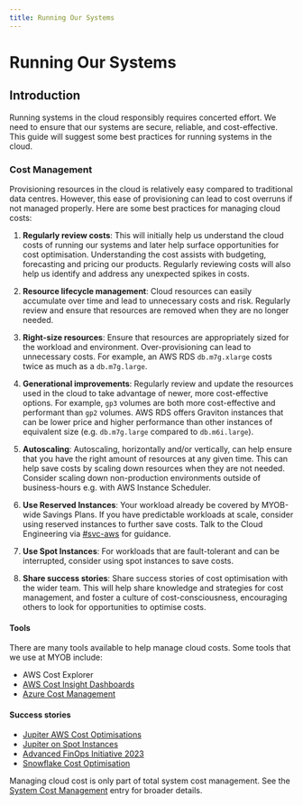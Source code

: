 ```yaml
---
title: Running Our Systems
---
```

<!-- confluence-page-id: 9577005343 -->

# Running Our Systems

## Introduction

Running systems in the cloud responsibly requires concerted effort. We need to ensure that our systems are secure, reliable, and cost-effective. This guide will suggest some best practices for running systems in the cloud.

### Cost Management

Provisioning resources in the cloud is relatively easy compared to traditional data centres. However, this ease of provisioning can lead to cost overruns if not managed properly. Here are some best practices for managing cloud costs:

1. **Regularly review costs**: This will initially help us understand the cloud costs of running our systems and later help surface opportunities for cost optimisation. Understanding the cost assists with budgeting, forecasting and pricing our products. Regularly reviewing costs will also help us identify and address any unexpected spikes in costs.

2. **Resource lifecycle management**: Cloud resources can easily accumulate over time and lead to unnecessary costs and risk. Regularly review and ensure that resources are removed when they are no longer needed.

3. **Right-size resources**: Ensure that resources are appropriately sized for the workload and environment. Over-provisioning can lead to unnecessary costs. For example, an AWS RDS `db.m7g.xlarge` costs twice as much as a `db.m7g.large`.

4. **Generational improvements**: Regularly review and update the resources used in the cloud to take advantage of newer, more cost-effective options. For example, `gp3` volumes are both more cost-effective and performant than `gp2` volumes. AWS RDS offers Graviton instances that can be lower price and higher performance than other instances of equivalent size (e.g. `db.m7g.large` compared to `db.m6i.large`).

5. **Autoscaling**: Autoscaling, horizontally and/or vertically, can help ensure that you have the right amount of resources at any given time. This can help save costs by scaling down resources when they are not needed. Consider scaling down non-production environments outside of business-hours e.g. with AWS Instance Scheduler.

6. **Use Reserved Instances**: Your workload already be covered by MYOB-wide Savings Plans. If you have predictable workloads at scale, consider using reserved instances to further save costs. Talk to the Cloud Engineering via [#svc-aws](https://myob.slack.com/archives/C0WN82RPV) for guidance.

7. **Use Spot Instances**: For workloads that are fault-tolerant and can be interrupted, consider using spot instances to save costs.

8. **Share success stories**: Share success stories of cost optimisation with the wider team. This will help share knowledge and strategies for cost management, and foster a culture of cost-consciousness, encouraging others to look for opportunities to optimise costs.

#### Tools

There are many tools available to help manage cloud costs. Some tools that we use at MYOB include:

- AWS Cost Explorer
- [AWS Cost Insight Dashboards](https://myobconfluence.atlassian.net/wiki/spaces/CLOUDENG/blog/2022/11/22/8969191718/Announcing+AWS+Cost+Insight+Dashboards)
- [Azure Cost Management](https://azure.microsoft.com/en-au/products/cost-management)

#### Success stories

- [Jupiter AWS Cost Optimisations](https://myobconfluence.atlassian.net/wiki/spaces/JUP/blog/2022/12/19/8972697603/Jupiter+AWS+Cost+Optimisations)
- [Jupiter on Spot Instances](https://myobconfluence.atlassian.net/wiki/spaces/JUP/blog/2024/02/05/9403208244/Jupiter+Platform+Updates+-+February+2024)
- [Advanced FinOps Initiative 2023](https://myobconfluence.atlassian.net/wiki/x/s4DGFQI)
- [Snowflake Cost Optimisation](https://myobconfluence.atlassian.net/wiki/x/kwEYRgI)

Managing cloud cost is only part of total system cost management. See the [System Cost Management](../production-operations/cost-management.md) entry for broader details.
